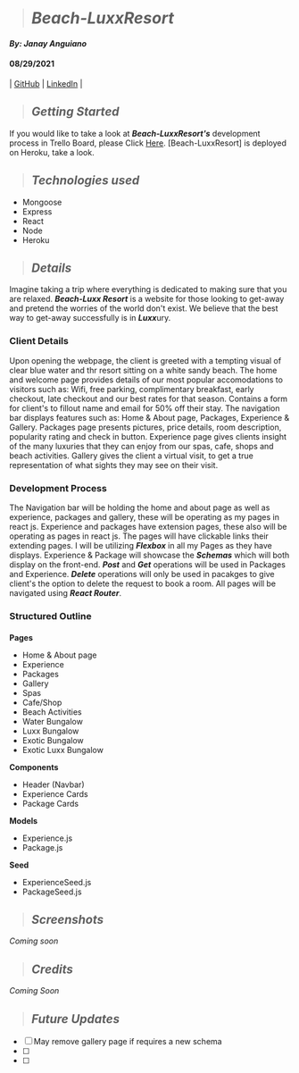 ># ***Beach-LuxxResort***

#### *By: Janay Anguiano*

#### 08/29/2021

| [GitHub](https://github.com/Jangui92) | [LinkedIn](https://www.linkedin.com/in/janay-anguiano-778717215/) |


>## *Getting Started*
If you would like to take a look at ***Beach-LuxxResort's*** development process in Trello Board, please Click [Here](https://trello.com/b/yx2LuSLt/beach-resort). [Beach-LuxxResort] is deployed on Heroku, take a look.


> ## *Technologies used*
- Mongoose
- Express
- React
- Node
- Heroku


>## *Details* 
Imagine taking a trip where everything is dedicated to making sure that you are relaxed. ***Beach-Luxx Resort*** is a website for those looking to get-away and pretend the worries of the world don't exist. We believe that the best way to get-away successfully is in ***Luxx***ury. 
### Client Details
Upon opening the webpage, the client is greeted with a tempting visual of clear blue water and thr resort sitting on a white sandy beach. The home and welcome page provides details of our most popular accomodations to visitors such as: Wifi, free parking, complimentary breakfast, early checkout, late checkout and our best rates for that season. Contains a form for client's to fillout name and email for 50% off their stay. The navigation bar displays features such as: Home & About page, Packages, Experience & Gallery. Packages page presents pictures, price details, room description, popularity rating and check in button. Experience page gives clients insight of the many luxuries that they can enjoy from our spas, cafe, shops and beach activities. Gallery gives the client a virtual visit, to get a true representation of what sights they may see on their visit.


### Development Process
The Navigation bar will be holding the home and about page as well as experience, packages and gallery, these will be operating as my pages in react js. Experience and packages have extension pages, these also will be operating as pages in react js. The pages will have clickable links their extending pages. I will be utilizing ***Flexbox*** in all my Pages as they have displays. Experience & Package will showcase the ***Schemas*** which will both display on the front-end. ***Post*** and ***Get*** operations will be used in Packages and Experience. ***Delete*** operations will only be used in pacakges to give client's the option to delete the request to book a room. All pages will be navigated using ***React Router***.

### Structured Outline
####
**Pages**
- Home & About page
- Experience
- Packages
- Gallery
- Spas
- Cafe/Shop
- Beach Activities
- Water Bungalow
- Luxx Bungalow
- Exotic Bungalow
- Exotic Luxx Bungalow

**Components**

- Header (Navbar)
- Experience Cards
- Package Cards

**Models**
- Experience.js
- Package.js

**Seed**
- ExperienceSeed.js
- PackageSeed.js

>## *Screenshots*
*Coming soon*


>## *Credits*
*Coming Soon*

>## *Future Updates*
- [ ] May remove gallery page if requires a new schema
- [ ] 
- [ ]